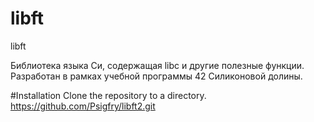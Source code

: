 # libft
libft

Библиотека языка Си, содержащая libc и другие полезные функции. Разработан в рамках учебной программы 42 Силиконовой долины.

#Installation
Clone the repository to a directory.
https://github.com/Psigfry/libft2.git
